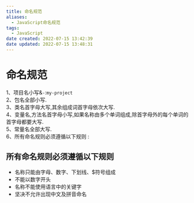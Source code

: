 ```yaml
---
title: 命名规范
aliases: 
  - JavaScript命名规范
tags: 
  - JavaScript
date created: 2022-07-15 13:42:39
date updated: 2022-07-15 13:48:31
---
```


# 命名规范

1、项目名小写&`-`:`my-project`  
2、包名全部小写.  
3、类名首字母大写,其余组成词首字母依次大写.  
4、变量名,方法名首字母小写,如果名称由多个单词组成,除首字母外的每个单词的首字母都要大写.  
5、常量名全部大写.  
6、所有命名规则必须遵循以下规则 :

## 所有命名规则必须遵循以下规则

- 名称只能由字母、数字、下划线、$符号组成
- 不能以数字开头
- 名称不能使用语言中的关键字
- 坚决不允许出现中文及拼音命名
